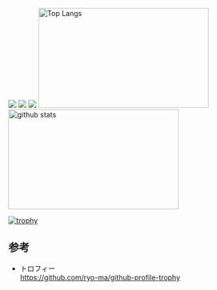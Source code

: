 
![](http://github-profile-summary-cards.vercel.app/api/cards/profile-details?username=chissa0719&theme=vue)
![](http://github-profile-summary-cards.vercel.app/api/cards/stats?username=chissa0719&theme=vue)
![](http://github-profile-summary-cards.vercel.app/api/cards/productive-time?username=chissa0719&theme=vue&utcOffset=8)
<img alt="Top Langs" height="200px" width="340px" src="https://github-readme-stats.vercel.app/api/top-langs/?username=chissa0719&layout=compact&count_private=true&show_icons=true" />
<img alt="github stats" height="200px" width="340px" src="https://github-readme-stats.vercel.app/api?username=chissa0719&count_private=true&show_icons=true&show_icons=true" />

[![trophy](https://github-profile-trophy.vercel.app/?username=chissa0719&row=1&column=6)](https://github.com/ryo-ma/github-profile-trophy)

## 参考

- トロフィー<br>
https://github.com/ryo-ma/github-profile-trophy<br>



